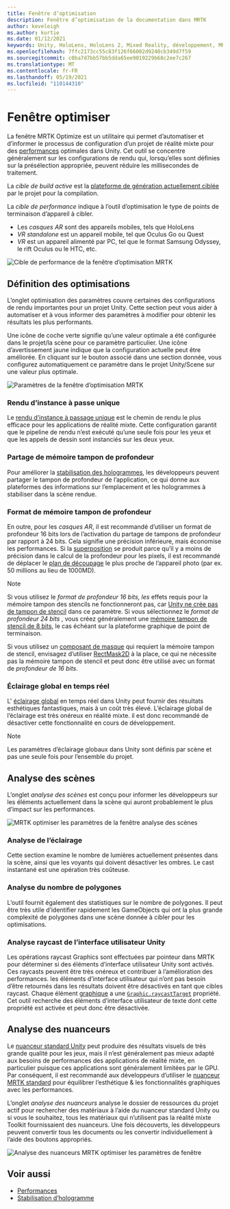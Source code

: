 ```yaml
---
title: Fenêtre d’optimisation
description: Fenêtre d’optimisation de la documentation dans MRTK
author: keveleigh
ms.author: kurtie
ms.date: 01/12/2021
keywords: Unity, HoloLens, HoloLens 2, Mixed Reality, développement, MRTK
ms.openlocfilehash: 7ffc2173cc55c83f126f66002d9240cb349d7f59
ms.sourcegitcommit: c0ba7d7bb57bb5dda65ee9019229b68c2ee7c267
ms.translationtype: MT
ms.contentlocale: fr-FR
ms.lasthandoff: 05/19/2021
ms.locfileid: "110144310"
---
```

# <a name="optimize-window"></a>Fenêtre optimiser

La fenêtre MRTK Optimize est un utilitaire qui permet d’automatiser et d’informer le processus de configuration d’un projet de réalité mixte pour des [performances](../../performance/perf-getting-started.md) optimales dans Unity. Cet outil se concentre généralement sur les configurations de rendu qui, lorsqu’elles sont définies sur la présélection appropriée, peuvent réduire les millisecondes de traitement.

La *cible de build active* est la [plateforme de génération actuellement ciblée](https://docs.unity3d.com/Manual/BuildSettings.html) par le projet pour la compilation.

La *cible de performance* indique à l’outil d’optimisation le type de points de terminaison d’appareil à cibler.

- Les *casques AR* sont des appareils mobiles, tels que HoloLens
- *VR standalone* est un appareil mobile, tel que Oculus Go ou Quest
- *VR* est un appareil alimenté par PC, tel que le format Samsung Odyssey, le rift Oculus ou le HTC, etc.

![Cible de performance de la fenêtre d’optimisation MRTK](../images/performance/OptimizeWindowPerformanceTarget.jpg)

## <a name="setting-optimizations"></a>Définition des optimisations

L’onglet optimisation des paramètres couvre certaines des configurations de rendu importantes pour un projet Unity. Cette section peut vous aider à automatiser et à vous informer des paramètres à modifier pour obtenir les résultats les plus performants.

Une icône de coche verte signifie qu’une valeur optimale a été configurée dans le projet/la scène pour ce paramètre particulier. Une icône d’avertissement jaune indique que la configuration actuelle peut être améliorée. En cliquant sur le bouton associé dans une section donnée, vous configurez automatiquement ce paramètre dans le projet Unity/Scene sur une valeur plus optimale.

![Paramètres de la fenêtre d’optimisation MRTK](../images/performance/OptimizeWindow_Settings.png)

### <a name="single-pass-instanced-rendering"></a>Rendu d’instance à passe unique

Le [rendu d’instance à passage unique](https://docs.unity3d.com/Manual/SinglePassInstancing.html) est le chemin de rendu le plus efficace pour les applications de réalité mixte. Cette configuration garantit que le pipeline de rendu n’est exécuté qu’une seule fois pour les yeux et que les appels de dessin sont instanciés sur les deux yeux.

### <a name="depth-buffer-sharing"></a>Partage de mémoire tampon de profondeur

Pour améliorer la [stabilisation des hologrammes](../../performance/hologram-Stabilization.md), les développeurs peuvent partager le tampon de profondeur de l’application, ce qui donne aux plateformes des informations sur l’emplacement et les hologrammes à stabiliser dans la scène rendue.

### <a name="depth-buffer-format"></a>Format de mémoire tampon de profondeur

En outre, pour les *casques AR*, il est recommandé d’utiliser un format de profondeur 16 bits lors de l’activation du partage de tampons de profondeur par rapport à 24 bits. Cela signifie une précision inférieure, mais économise les performances. Si la [superposition](https://en.wikipedia.org/wiki/Z-fighting) se produit parce qu’il y a moins de précision dans le calcul de la profondeur pour les pixels, il est recommandé de déplacer le [plan de découpage](https://docs.unity3d.com/Manual/class-Camera.html) le plus proche de l’appareil photo (par ex. 50 millions au lieu de 1000MD).

> [!NOTE]
> Si vous utilisez le *format de profondeur 16 bits, les* effets requis pour la mémoire tampon des stencils ne fonctionneront pas, car [Unity ne crée pas de tampon de stencil](https://docs.unity3d.com/ScriptReference/RenderTexture-depth.html) dans ce paramètre. Si vous sélectionnez le *format de profondeur 24 bits* , vous créez généralement une [mémoire tampon de stencil de 8 bits](https://docs.unity3d.com/Manual/SL-Stencil.html), le cas échéant sur la plateforme graphique de point de terminaison.
>
> Si vous utilisez un [composant de masque](https://docs.unity3d.com/Manual/script-Mask.html) qui requiert la mémoire tampon de stencil, envisagez d’utiliser [RectMask2D](https://docs.unity3d.com/Manual/script-RectMask2D.html) à la place, ce qui ne nécessite pas la mémoire tampon de stencil et peut donc être utilisé avec un format de *profondeur de 16 bits*.

### <a name="real-time-global-illumination"></a>Éclairage global en temps réel

L' [éclairage global](https://docs.unity3d.com/Manual/GIIntro.html) en temps réel dans Unity peut fournir des résultats esthétiques fantastiques, mais à un coût très élevé. L’éclairage global de l’éclairage est très onéreux en réalité mixte. il est donc recommandé de désactiver cette fonctionnalité en cours de développement.

> [!NOTE]
> Les paramètres d’éclairage globaux dans Unity sont définis par scène et pas une seule fois pour l’ensemble du projet.

## <a name="scene-analysis"></a>Analyse des scènes

L’onglet *analyse des scènes* est conçu pour informer les développeurs sur les éléments actuellement dans la scène qui auront probablement le plus d’impact sur les performances.

![MRTK optimiser les paramètres de la fenêtre analyse des scènes](../images/performance/OptimizeWindow_SceneAnalysis.png)

### <a name="lighting-analysis"></a>Analyse de l’éclairage

Cette section examine le nombre de lumières actuellement présentes dans la scène, ainsi que les voyants qui doivent désactiver les ombres. Le cast instantané est une opération très coûteuse.

### <a name="polygon-count-analysis"></a>Analyse du nombre de polygones

L’outil fournit également des statistiques sur le nombre de polygones. Il peut être très utile d’identifier rapidement les GameObjects qui ont la plus grande complexité de polygones dans une scène donnée à cibler pour les optimisations.

### <a name="unity-ui-raycast-analysis"></a>Analyse raycast de l’interface utilisateur Unity

Les opérations raycast Graphics sont effectuées par pointeur dans MRTK pour déterminer si des éléments d’interface utilisateur Unity sont activés. Ces raycasts peuvent être très onéreux et contribuer à l’amélioration des performances. les éléments d’interface utilisateur qui n’ont pas besoin d’être retournés dans les résultats doivent être désactivés en tant que cibles raycast. Chaque élément [graphique](https://docs.unity3d.com/2018.4/Documentation/ScriptReference/UI.Graphic.html) a une [`Graphic.raycastTarget`](https://docs.unity3d.com/2018.4/Documentation/ScriptReference/UI.Graphic-raycastTarget.html) propriété. Cet outil recherche des éléments d’interface utilisateur de texte dont cette propriété est activée et peut donc être désactivée.

## <a name="shader-analysis"></a>Analyse des nuanceurs

Le [nuanceur standard Unity](https://docs.unity3d.com/Manual/shader-StandardShader.html) peut produire des résultats visuels de très grande qualité pour les jeux, mais il n’est généralement pas mieux adapté aux besoins de performances des applications de réalité mixte, en particulier puisque ces applications sont généralement limitées par le GPU. Par conséquent, il est recommandé aux développeurs d’utiliser le [nuanceur MRTK standard](../rendering/mrtk-standard-shader.md) pour équilibrer l’esthétique & les fonctionnalités graphiques avec les performances.

L’onglet *analyse des nuanceurs* analyse le dossier de ressources du projet actif pour rechercher des matériaux à l’aide du nuanceur standard Unity ou si vous le souhaitez, tous les matériaux qui n’utilisent pas la réalité mixte Toolkit fournissaient des nuanceurs. Une fois découverts, les développeurs peuvent convertir tous les documents ou les convertir individuellement à l’aide des boutons appropriés.

![Analyse des nuanceurs MRTK optimiser les paramètres de fenêtre](../images/performance/OptimizeWindow_ShaderAnalysis.png)

## <a name="see-also"></a>Voir aussi

- [Performances](../../performance/perf-getting-started.md)
- [Stabilisation d’hologramme](../../performance/hologram-stabilization.md)
